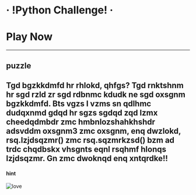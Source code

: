 # **· !Python Challenge! ·**
# **Play Now**
----------
## puzzle

## Tgd bgzkkdmfd hr rhlokd, qhfgs? Tgd rnktshnm hr sgd rzld zr sgd rdbnmc kdudk ne sgd oxsgnm bgzkkdmfd. Bts vgzs I vzms sn qdlhmc dudqxnmd gdqd hr sgzs sgdqd zqd lzmx cheedqdmbdr zmc hmbnlozshahkhshdr adsvddm oxsgnm3 zmc oxsgnm, enq dwzlokd, rsq.lzjdsqzmr() zmc rsq.sqzmrkzsd() bzm ad trdc chqdbskx vhsgnts eqnl rsqhmf hlonqs lzjdsqzmr. Gn zmc dwoknqd enq xntqrdke!!


#### hint
![love](https://user-images.githubusercontent.com/92034503/154670240-cb30cd38-29d7-4661-917a-510a8e9b54dc.jpg)

